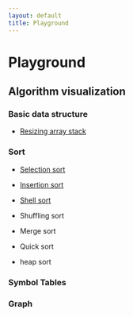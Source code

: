 ```yaml
---
layout: default
title: Playground
---
```


# Playground

## Algorithm visualization

### Basic data structure
* [Resizing array stack](./playground/index.html#stack)

### Sort
* [Selection sort](./playground/index.html#selection-sort)
* [Insertion sort](./playground/index.html#insertion-sort)
* [Shell sort](./playground/index.html#shell-sort)
* Shuffling sort
* Merge sort
* Quick sort

* heap sort
### Symbol Tables

### Graph

